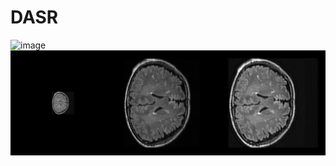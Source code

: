 # DASR
![image](https://github.com/ayu255/IMIAPD-SSY/blob/main/SR/MRI_flair6197_19.8602352142334_sr.png)
![flair](SR//MRI_flair6197_19.8602352142334_sr.png)
